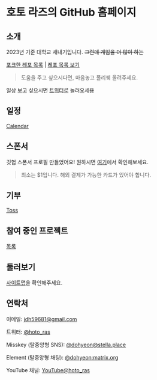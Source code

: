 # 호토 라즈의 GitHub 홈페이지
## 소개
2023년 기준 대학교 새내기입니다. ~~그런데 게임을 더 많이 하는~~

[포크한 레포 목록](./forklookup/) | [레포 목록 보기](https://github.com/JeonDohyeon?tab=repositories)

> 도움을 주고 싶으시다면, 마음놓고 풀리퀘 올려주세요.

일상 보고 싶으시면 [트위터](https://twitter.com/dohyeon_mai)로 놀러오세용

## 일정
[Calendar](./calendar/)

## 스폰서
깃헙 스폰서 프로필 만들었어요! 원하시면 [여기](https://github.com/sponsors/JeonDohyeon)에서 확인해보세요.

> 최소는 $1입니다. 해외 결제가 가능한 카드가 있어야 합니다.

## 기부
[Toss](https://toss.me/dohyeon03)

## 참여 중인 프로젝트
[목록](./projects/)

## 둘러보기
[사이트맵](./sitemap/)을 확인해주세요.

## 연락처
이메일: <jdh59681@gmail.com>

트위터: [@hoto_ras](https://twitter.com/hoto_ras)

Misskey (탈중앙형 SNS): [@dohyeon@stella.place](https://stella.place/@dohyeon)

Element (탈중앙형 채팅): [@dohyeon:matrix.org](https://matrix.to/#/@dohyeon:matrix.org)

YouTube 채널: [YouTube@hoto_ras](https://youtube.com/@hoto_ras)
